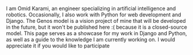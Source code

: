 I am Omid Karami, an engineer specializing in artificial intelligence and robotics. 
Occasionally, I also work with Python for web development and Django.
The Genos model is a vision project of mine that will be developed in the future,
but it won't be published here :(
because it is a closed-source model. 
This page serves as a showcase for my work in Django and Python, as well as a guide to the knowledge I am currently working on. 
I would appreciate it if you would like to participate
